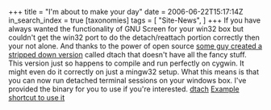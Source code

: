 +++
title = "I'm about to make your day"
date = 2006-06-22T15:17:14Z
in_search_index = true
[taxonomies]
tags = [
"Site-News",
]
+++
If you have always wanted the functionality of GNU Screen for your win32 box but couldn't get the win32 port to do the detach/reattach portion correctly then your not alone. And thanks to the power of open source <a href="http://dtach.sourceforge.net/">some guy created a stripped down version</a> called dtach that doesn't have all the fancy stuff. This version just so happens to compile and run perfectly on cygwin. It might even do it correctly on just a mingw32 setup. What this means is that you can now run detached terminal sessions on your windows box. I've provided the binary for you to use if you're interested. <a href="http://jeremy.marzhillstudios.com/wp-content/uploads/2006/06/dtach.exe">dtach</a> <a href="http://jeremy.marzhillstudios.com/wp-content/uploads/2006/06/dtach.lnk">Example shortcut to use it</a> 
